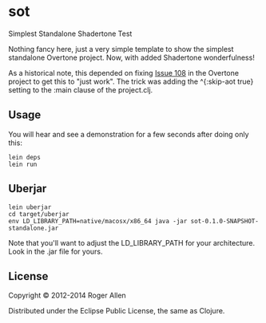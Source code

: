 # sot

Simplest Standalone Shadertone Test

Nothing fancy here, just a very simple template to show the simplest
standalone Overtone project.  Now, with added Shadertone wonderfulness!

As a historical note, this depended on fixing [Issue
108](https://github.com/overtone/overtone/issues/108) in the Overtone
project to get this to "just work".  The trick was adding the
^{:skip-aot true} setting to the :main clause of the project.clj.

## Usage

You will hear and see a demonstration for a few seconds after doing
only this:

    lein deps
    lein run

## Uberjar

    lein uberjar
    cd target/uberjar
    env LD_LIBRARY_PATH=native/macosx/x86_64 java -jar sot-0.1.0-SNAPSHOT-standalone.jar


Note that you'll want to adjust the LD_LIBRARY_PATH for your architecture.  Look in the .jar file for yours.

## License

Copyright © 2012-2014 Roger Allen

Distributed under the Eclipse Public License, the same as Clojure.
